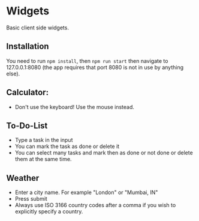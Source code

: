 # Widgets
Basic client side widgets.

## Installation
You need to run `npm install`, then `npm run start` then navigate to 127.0.0.1:8080 (the app requires that port 8080 is not in use by anything else).

## Calculator:
- Don't use the keyboard! Use the mouse instead.

## To-Do-List
- Type a task in the input
- You can mark the task as done or delete it
- You can select many tasks and mark then as done or not done or delete them at the same time.

## Weather
- Enter a city name. For example "London" or "Mumbai, IN"
- Press submit
- Always use ISO 3166 country codes after a comma if you wish to explicitly specify a country.